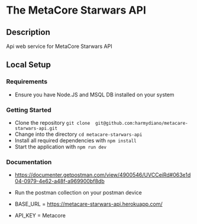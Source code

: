 # The MetaCore Starwars API

## Description
Api web service for MetaCore Starwars API

## Local Setup

### Requirements

- Ensure you have Node.JS and MSQL DB installed on your system

### Getting Started
- Clone the repository `git clone  git@github.com:harmydiano/metacare-starwars-api.git `
- Change into the directory `cd metacare-starwars-api`
- Install all required dependencies with `npm install`
- Start the application with `npm run dev`

### Documentation
- https://documenter.getpostman.com/view/4900546/UVCCeiRd#063e1d04-0979-4e62-a48f-a969900bf8db

- Run the postman collection on your postman device
- BASE_URL = https://metacare-starwars-api.herokuapp.com/

- API_KEY = Metacore

